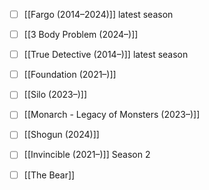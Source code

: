 
- [ ] [[Fargo (2014–2024)]] latest season
- [ ] [[3 Body Problem (2024–)]]
- [ ] [[True Detective (2014–)]] latest season
- [ ] [[Foundation (2021–)]]
- [ ] [[Silo (2023–)]] 
- [ ] [[Monarch - Legacy of Monsters (2023–)]]
- [ ] [[Shogun (2024)]]
- [ ] [[Invincible (2021–)]] Season 2
- [ ] [[The Bear]]

